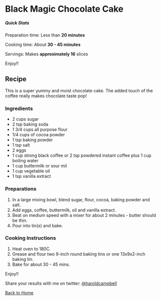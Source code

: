 # Black Magic Chocolate Cake

##### Quick Stats

Preparation time: Less than **20 minutes**

Cooking time: About **30 - 45 minutes**

Servings: Makes **approximately 16** slices

Enjoy!!

## Recipe

This is a super yummy and moist chocolate cake. The added touch of the coffee really makes chocolate taste pop!

### Ingredients

- 2 cups sugar
- 2 tsp baking soda
- 1 3/4 cups all purpose flour
- 1/4 cups of cocoa powder
- 1 tsp baking powder
- 1 tsp salt
- 2 eggs
- 1 cup strong black coffee or 2 tsp powdered instant coffee plus 1 cup boiling water
- 1 cup buttermilk or sour mil
- 1 cup vegetable oil
- 1 tsp vanilla extract

### Preparations
1. In a large mixing bowl, blend sugar, flour, cocoa, baking powder and salt.
2. Add eggs, coffee, buttermilk, oil and vanilla extract.
3. Beat on medium speed with a mixer for about 2 minutes - butter should be thin.
4. Pour into tin(s) and bake.

### Cooking Instructions
1. Heat oven to 180C.
2. Grease and flour two 9-inch round baking tins or one 13x9x2-inch baking tin.
3. Bake for about 30 - 45 mins.

Enjoy!!

Share your results with me on twitter: [@haroldcampbell](http://twitter.com/haroldcampbell)

[Back to Home](README.md)
